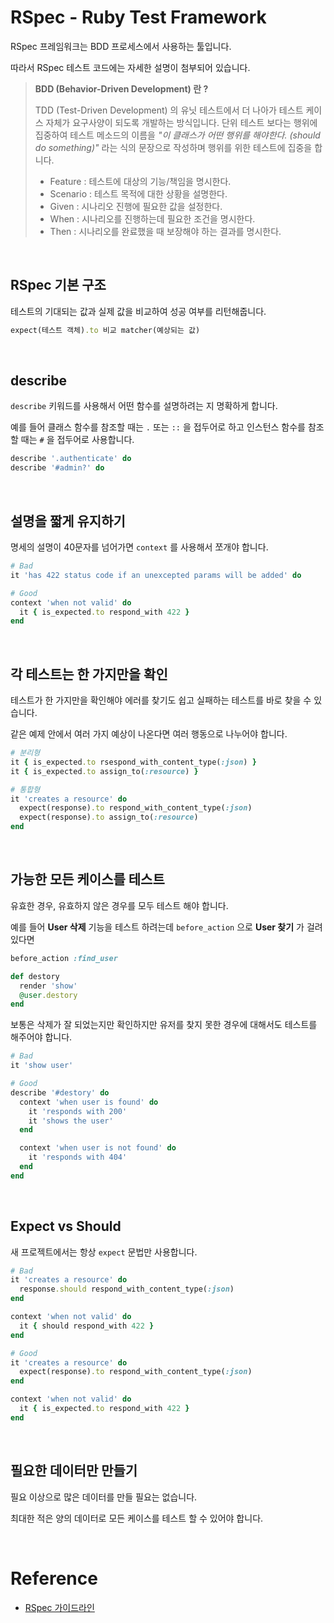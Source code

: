 # RSpec - Ruby Test Framework

RSpec 프레임워크는 BDD 프로세스에서 사용하는 툴입니다.

따라서 RSpec 테스트 코드에는 자세한 설명이 첨부되어 있습니다.

> **BDD (Behavior-Driven Development) 란 ?**
>
> TDD (Test-Driven Development) 의 유닛 테스트에서 더 나아가 테스트 케이스 자체가 요구사양이 되도록 개발하는 방식입니다.
> 단위 테스트 보다는 행위에 집중하여 테스트 메소드의 이름을 *"이 클래스가 어떤 행위를 해야한다. (should do something)"* 라는 식의 문장으로 작성하며 행위를 위한 테스트에 집중을 합니다.
> 
> - Feature : 테스트에 대상의 기능/책임을 명시한다.
> - Scenario : 테스트 목적에 대한 상황을 설명한다.
> - Given : 시나리오 진행에 필요한 값을 설정한다.
> - When : 시나리오를 진행하는데 필요한 조건을 명시한다.
> - Then : 시나리오를 완료했을 때 보장해야 하는 결과를 명시한다.

<br>

## RSpec 기본 구조

테스트의 기대되는 값과 실제 값을 비교하여 성공 여부를 리턴해줍니다.

```ruby
expect(테스트 객체).to 비교 matcher(예상되는 값)
```

<br>

## describe

`describe` 키워드를 사용해서 어떤 함수를 설명하려는 지 명확하게 합니다.

예를 들어 클래스 함수를 참조할 때는 `.` 또는 `::` 을 접두어로 하고 인스턴스 함수를 참조할 때는 `#` 을 접두어로 사용합니다.

```ruby
describe '.authenticate' do
describe '#admin?' do
```

<br>

## 설명을 짧게 유지하기

명세의 설명이 40문자를 넘어가면 `context` 를 사용해서 쪼개야 합니다.

```ruby
# Bad
it 'has 422 status code if an unexcepted params will be added' do

# Good
context 'when not valid' do
  it { is_expected.to respond_with 422 }
end
```

<br>

## 각 테스트는 한 가지만을 확인

테스트가 한 가지만을 확인해야 에러를 찾기도 쉽고 실패하는 테스트를 바로 찾을 수 있습니다.

같은 예제 안에서 여러 가지 예상이 나온다면 여러 행동으로 나누어야 합니다.

```ruby
# 분리형
it { is_expected.to rsespond_with_content_type(:json) }
it { is_expected.to assign_to(:resource) }

# 통합형
it 'creates a resource' do
  expect(response).to respond_with_content_type(:json)
  expect(response).to assign_to(:resource)
end
```

<br>

## 가능한 모든 케이스를 테스트

유효한 경우, 유효하지 않은 경우를 모두 테스트 해야 합니다.

예를 들어 **User 삭제** 기능을 테스트 하려는데 `before_action` 으로 **User 찾기** 가 걸려있다면

```ruby
before_action :find_user

def destory
  render 'show'
  @user.destory
end
```

보통은 삭제가 잘 되었는지만 확인하지만 유저를 찾지 못한 경우에 대해서도 테스트를 해주어야 합니다.

```ruby
# Bad
it 'show user'

# Good
describe '#destory' do
  context 'when user is found' do
    it 'responds with 200'
    it 'shows the user'
  end

  context 'when user is not found' do
    it 'responds with 404'
  end
end
```

<br>

## Expect vs Should

새 프로젝트에서는 항상 `expect` 문법만 사용합니다.

```ruby
# Bad
it 'creates a resource' do
  response.should respond_with_content_type(:json)
end

context 'when not valid' do
  it { should respond_with 422 }
end

# Good
it 'creates a resource' do
  expect(response).to respond_with_content_type(:json)
end

context 'when not valid' do
  it { is_expected.to respond_with 422 }
end
```

<br>

## 필요한 데이터만 만들기

필요 이상으로 많은 데이터를 만들 필요는 없습니다.

최대한 적은 양의 데이터로 모든 케이스를 테스트 할 수 있어야 합니다.

<br>

# Reference

- [RSpec 가이드라인](http://www.betterspecs.org/ko)
